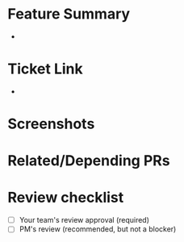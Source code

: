 <!-- Use this description template for new features. -->

<!-- Briefly describe what this PR is about. -->

# Feature Summary

-

<!-- Paste the link to the ticket here. -->

# Ticket Link

-

<!-- If there are new or changes to UI please post the screenshots here. -->

# Screenshots

<!-- Post the links to related/depending PRs here. -->

# Related/Depending PRs

# Review checklist

- [ ] Your team's review approval (required)
- [ ] PM's review (recommended, but not a blocker)
